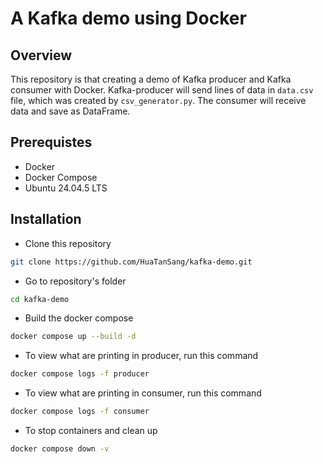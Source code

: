 # A Kafka demo using Docker 
## Overview 
This repository is that creating a demo of Kafka producer and Kafka consumer with Docker. Kafka-producer will send lines of data in `data.csv` file, which was created by `csv_generator.py`. The consumer will receive data and save as DataFrame. 
## Prerequistes
- Docker 
- Docker Compose 
- Ubuntu 24.04.5 LTS 
## Installation 
- Clone this repository 
```bash
git clone https://github.com/HuaTanSang/kafka-demo.git
``` 
- Go to repository's folder 
```bash
cd kafka-demo
``` 
- Build the docker compose 
```bash
docker compose up --build -d
``` 
- To view what are printing in producer, run this command
```bash 
docker compose logs -f producer 
``` 
- To view what are printing in consumer, run this command
```bash 
docker compose logs -f consumer
```
- To stop containers and clean up 
```bash 
docker compose down -v
```


